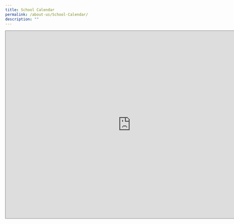 ```yaml
---
title: School Calendar
permalink: /about-us/School-Calendar/
description: ""
---
```

<iframe src=https://calendar.google.com/calendar/embed?height=600&wkst=1&bgcolor=%23ffffff&ctz=Asia%2FSingapore&src=NTNjYjBhM2Y5YjBjMWZjZDcyNWQxNzAyOWI2YTVlZmNhOTAwMTBkMDliZjM2YmVjMTYzZmY5NDNhMjgzNTE0NEBncm91cC5jYWxlbmRhci5nb29nbGUuY29t&src=YzhlMDFiZjM2N2NjNDhmNGM4YTM4ZWFkNDg2NTU4MmU5M2YyYWE2OTdlZGRkMjUyNjgzN2UwNDYzYWRiNjhmZUBncm91cC5jYWxlbmRhci5nb29nbGUuY29t&color=%23F6BF26&color=%23E67C73 style="border:solid 1px #777" width="800" height="600" frameborder="0" scrolling="no"></iframe>